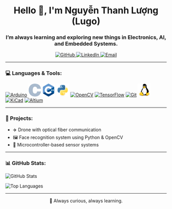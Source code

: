 
<h1 align="center">Hello 👋, I'm Nguyễn Thanh Lượng (Lugo)</h1>
<h3 align="center">I’m always learning and exploring new things in Electronics, AI, and Embedded Systems.</h3>

<p align="center">
  <a href="https://github.com/nguyenthanhluong-lugo" target="_blank">
    <img src="https://img.shields.io/badge/GitHub-181717?style=for-the-badge&logo=github&logoColor=white" alt="GitHub"/>
  </a>
  <a href="https://linkedin.com/in/nguyenthanhluong" target="_blank">
    <img src="https://img.shields.io/badge/LinkedIn-0A66C2?style=for-the-badge&logo=linkedin&logoColor=white" alt="LinkedIn"/>
  </a>
  <a href="mailto:nguyenlugo.work@gmail.com" target="_blank">
    <img src="https://img.shields.io/badge/Email-D14836?style=for-the-badge&logo=gmail&logoColor=white" alt="Email"/>
  </a>
</p>

---

<h3 align="left">💻 Languages & Tools:</h3>
<p align="left">
  <a href="https://www.arduino.cc/" target="_blank"><img src="https://cdn.worldvectorlogo.com/logos/arduino-1.svg" alt="Arduino" width="40" height="40"/></a>
  <a href="https://www.cprogramming.com/" target="_blank"><img src="https://raw.githubusercontent.com/devicons/devicon/master/icons/c/c-original.svg" alt="C" width="40" height="40"/></a>
  <a href="https://www.w3schools.com/cpp/" target="_blank"><img src="https://raw.githubusercontent.com/devicons/devicon/master/icons/cplusplus/cplusplus-original.svg" alt="C++" width="40" height="40"/></a>
  <a href="https://www.python.org" target="_blank"><img src="https://raw.githubusercontent.com/devicons/devicon/master/icons/python/python-original.svg" alt="Python" width="40" height="40"/></a>
  <a href="https://opencv.org/" target="_blank"><img src="https://www.vectorlogo.zone/logos/opencv/opencv-icon.svg" alt="OpenCV" width="40" height="40"/></a>
  <a href="https://www.tensorflow.org" target="_blank"><img src="https://www.vectorlogo.zone/logos/tensorflow/tensorflow-icon.svg" alt="TensorFlow" width="40" height="40"/></a>
  <a href="https://git-scm.com/" target="_blank"><img src="https://www.vectorlogo.zone/logos/git-scm/git-scm-icon.svg" alt="Git" width="40" height="40"/></a>
  <a href="https://www.linux.org/" target="_blank"><img src="https://raw.githubusercontent.com/devicons/devicon/master/icons/linux/linux-original.svg" alt="Linux" width="40" height="40"/></a>
  <a href="https://www.kicad.org/" target="_blank"><img src="https://kicad.org/img/kicadlogo.svg" alt="KiCad" width="40" height="40"/></a>
  <a href="https://www.altium.com/" target="_blank"><img src="https://upload.wikimedia.org/wikipedia/commons/1/12/Altium_logo.svg" alt="Altium" width="40" height="40"/></a>
</p>

---

<h3 align="left">🚀 Projects:</h3>
<ul>
  <li>✈️ Drone with optical fiber communication</li>
  <li>🖼 Face recognition system using Python & OpenCV</li>
  <li>📡 Microcontroller-based sensor systems</li>
</ul>

---

<h3 align="left">📊 GitHub Stats:</h3>
<p align="left">
  <img src="https://github-readme-stats.vercel.app/api?username=nguyenthanhluong-lugo&show_icons=true&theme=tokyonight" alt="GitHub Stats" />
</p>
<p align="left">
  <img src="https://github-readme-stats.vercel.app/api/top-langs/?username=nguyenthanhluong-lugo&layout=compact&theme=tokyonight" alt="Top Languages" />
</p>

---

<p align="center">🌟 Always curious, always learning.</p>
